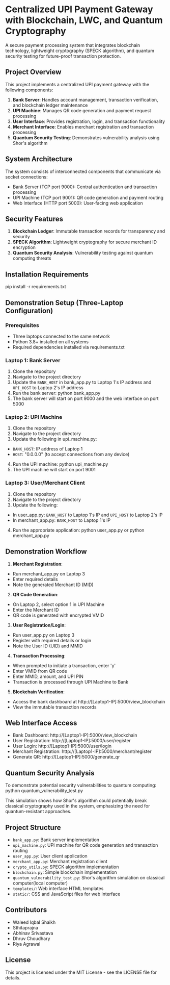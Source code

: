 # Centralized UPI Payment Gateway with Blockchain, LWC, and Quantum Cryptography

A secure payment processing system that integrates blockchain technology, lightweight cryptography (SPECK algorithm), and quantum security testing for future-proof transaction protection.

## Project Overview

This project implements a centralized UPI payment gateway with the following components:

1. **Bank Server**: Handles account management, transaction verification, and blockchain ledger maintenance
2. **UPI Machine**: Manages QR code generation and payment request processing
3. **User Interface**: Provides registration, login, and transaction functionality
4. **Merchant Interface**: Enables merchant registration and transaction processing
5. **Quantum Security Testing**: Demonstrates vulnerability analysis using Shor's algorithm

## System Architecture

The system consists of interconnected components that communicate via socket connections:
- Bank Server (TCP port 9000): Central authentication and transaction processing
- UPI Machine (TCP port 9001): QR code generation and payment routing
- Web Interface (HTTP port 5000): User-facing web application

## Security Features

1. **Blockchain Ledger**: Immutable transaction records for transparency and security
2. **SPECK Algorithm**: Lightweight cryptography for secure merchant ID encryption
3. **Quantum Security Analysis**: Vulnerability testing against quantum computing threats

## Installation Requirements

pip install -r requirements.txt


## Demonstration Setup (Three-Laptop Configuration)

### Prerequisites
- Three laptops connected to the same network
- Python 3.8+ installed on all systems
- Required dependencies installed via requirements.txt

### Laptop 1: Bank Server
1. Clone the repository
2. Navigate to the project directory
3. Update the `BANK_HOST` in bank_app.py to Laptop 1's IP address and `UPI_HOST` to Laptop 2's IP address
4. Run the bank server:
    python bank_app.py
5. The bank server will start on port 9000 and the web interface on port 5000

### Laptop 2: UPI Machine
1. Clone the repository
2. Navigate to the project directory 
3. Update the following in upi_machine.py:
- `BANK_HOST`: IP address of Laptop 1
- `HOST`: "0.0.0.0" (to accept connections from any device)
4. Run the UPI machine:
    python upi_machine.py
5. The UPI machine will start on port 9001

### Laptop 3: User/Merchant Client
1. Clone the repository
2. Navigate to the project directory
3. Update the following:
- In user_app.py: `BANK_HOST` to Laptop 1's IP and `UPI_HOST` to Laptop 2's IP
- In merchant_app.py: `BANK_HOST` to Laptop 1's IP
4. Run the appropriate application:
    python user_app.py 
    or
    python merchant_app.py


## Demonstration Workflow

1. **Merchant Registration**:
- Run merchant_app.py on Laptop 3
- Enter required details
- Note the generated Merchant ID (MID)

2. **QR Code Generation**:
- On Laptop 2, select option 1 in UPI Machine
- Enter the Merchant ID
- QR code is generated with encrypted VMID

3. **User Registration/Login**:
- Run user_app.py on Laptop 3
- Register with required details or login
- Note the User ID (UID) and MMID

4. **Transaction Processing**:
- When prompted to initiate a transaction, enter 'y'
- Enter VMID from QR code
- Enter MMID, amount, and UPI PIN
- Transaction is processed through UPI Machine to Bank

5. **Blockchain Verification**:
- Access the bank dashboard at http://[Laptop1-IP]:5000/view_blockchain
- View the immutable transaction records

## Web Interface Access

- Bank Dashboard: http://[Laptop1-IP]:5000/view_blockchain
- User Registration: http://[Laptop1-IP]:5000/user/register
- User Login: http://[Laptop1-IP]:5000/user/login
- Merchant Registration: http://[Laptop1-IP]:5000/merchant/register
- Generate QR: http://[Laptop1-IP]:5000/generate_qr

## Quantum Security Analysis

To demonstrate potential security vulnerabilities to quantum computing:
python quantum_vulnerability_test.py


This simulation shows how Shor's algorithm could potentially break classical cryptography used in the system, emphasizing the need for quantum-resistant approaches.

## Project Structure

- `bank_app.py`: Bank server implementation
- `upi_machine.py`: UPI machine for QR code generation and transaction routing
- `user_app.py`: User client application
- `merchant_app.py`: Merchant registration client
- `crypto_utils.py`: SPECK algorithm implementation
- `blockchain.py`: Simple blockchain implementation
- `quantum_vulnerability_test.py`: Shor's algorithm simulation on classical computer(local computer)
- `templates/`: Web interface HTML templates
- `static/`: CSS and JavaScript files for web interface

## Contributors

- Waleed Iqbal Shaikh
- Sthitaprajna
- Abhinav Srivastava 
- Dhruv Choudhary
- Riya Agrawal

## License

This project is licensed under the MIT License - see the LICENSE file for details.